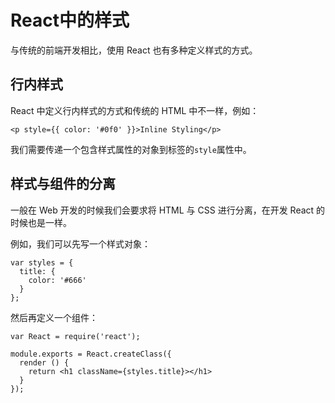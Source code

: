 # React中的样式

与传统的前端开发相比，使用 React 也有多种定义样式的方式。

## 行内样式

React 中定义行内样式的方式和传统的 HTML 中不一样，例如：

```
<p style={{ color: '#0f0' }}>Inline Styling</p>
```

我们需要传递一个包含样式属性的对象到标签的`style`属性中。

## 样式与组件的分离

一般在 Web 开发的时候我们会要求将 HTML 与 CSS 进行分离，在开发 React 的时候也是一样。

例如，我们可以先写一个样式对象：

```
var styles = {
  title: {
    color: '#666'
  }
};
```

然后再定义一个组件：

```
var React = require('react');

module.exports = React.createClass({
  render () {
    return <h1 className={styles.title}></h1>
  }
});
```
